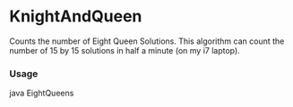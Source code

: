 # KnightAndQueen
Counts the number of Eight Queen Solutions. This algorithm can count the number of 15 by 15 solutions in half a minute (on my i7 laptop).


### Usage

java EightQueens <board width>